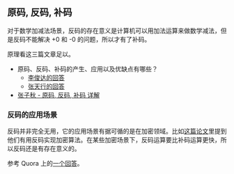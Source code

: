 ## 原码, 反码, 补码

对于数学加减法场景，反码的存在意义是计算机可以用加法运算来做数学减法，但是反码不能解决 +0 和 -0 的问题，所以才有了补码。

原理看这三篇文章足以。

- 原码、反码、补码的产生、应用以及优缺点有哪些？
  - [李俊达的回答](https://www.zhihu.com/question/20159860/answer/71256667)
  - [张天行的回答](https://www.zhihu.com/question/20159860/answer/119405396)
- [张子秋 - 原码, 反码, 补码 详解](https://www.cnblogs.com/zhangziqiu/archive/2011/03/30/ComputerCode.html)


### 反码的应用场景

反码并非完全无用，它的应用场景有据可循的是在加密领域。比如[这篇论文][1]里提到他们有用反码实现加密算法。在某些加密场景下，反码运算要比补码运算更快，所以反码还是有存在意义的。

参考 Quora 上的[一个回答](https://www.quora.com/Why-did-they-use-the-ones-complement-number-system-to-encode-negative-and-positive-numbers-in-a-binary-number-representation/answer/Andreas-Harke)。

[1]: http://www.csjournals.com/IJITKM/PDF%205-1/Article_14.pdf
